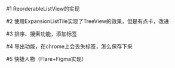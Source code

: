 
#1 ReorderableListView的实现

#2 使用ExpansionListTile实现了TreeView的效果，但是有点卡，改进

#3 排序、搜索功能，添加标签

#4 导出功能，在chrome上会丢失标签，怎么保存下来

#5 快捷人物（Flare+Figma实现）